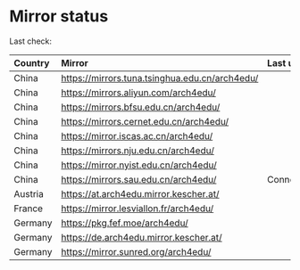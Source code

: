 <script src="./time.js"></script>
# Mirror status
Last check: <script type="text/javascript">localize(1708309440.8549564);</script>

|Country|Mirror|Last update|
|:------|:-----|:----------|
|China|https://mirrors.tuna.tsinghua.edu.cn/arch4edu/|<script type="text/javascript">localize(1708280854);</script>|
|China|https://mirrors.aliyun.com/arch4edu/|<script type="text/javascript">localize(1708280854);</script>|
|China|https://mirrors.bfsu.edu.cn/arch4edu/|<script type="text/javascript">localize(1708280854);</script>|
|China|https://mirrors.cernet.edu.cn/arch4edu/|<script type="text/javascript">localize(1708280854);</script>|
|China|https://mirror.iscas.ac.cn/arch4edu/|<script type="text/javascript">localize(1708280854);</script>|
|China|https://mirrors.nju.edu.cn/arch4edu/|<script type="text/javascript">localize(1708280854);</script>|
|China|https://mirror.nyist.edu.cn/arch4edu/|<script type="text/javascript">localize(1708280854);</script>|
|China|https://mirrors.sau.edu.cn/arch4edu/|ConnectionError|
|Austria|https://at.arch4edu.mirror.kescher.at/|<script type="text/javascript">localize(1708280854);</script>|
|France|https://mirror.lesviallon.fr/arch4edu/|<script type="text/javascript">localize(1708280854);</script>|
|Germany|https://pkg.fef.moe/arch4edu/|<script type="text/javascript">localize(1708280854);</script>|
|Germany|https://de.arch4edu.mirror.kescher.at/|<script type="text/javascript">localize(1708280854);</script>|
|Germany|https://mirror.sunred.org/arch4edu/|<script type="text/javascript">localize(1708280854);</script>|

<script src="./tablefilter/tablefilter.js"></script>
<script src="./table.js"></script>